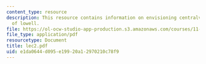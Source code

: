 ```yaml
---
content_type: resource
description: This resource contains information on envisioning centralville, and city
  of lowell.
file: https://ol-ocw-studio-app-production.s3.amazonaws.com/courses/11-360-community-growth-and-land-use-planning-fall-2005/e1da0644d095e19920a12970210c78f9_lec2.pdf
file_type: application/pdf
resourcetype: Document
title: lec2.pdf
uid: e1da0644-d095-e199-20a1-2970210c78f9
---
```

